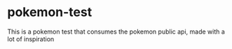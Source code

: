 # pokemon-test
This is a pokemon test that consumes the pokemon public api, made with a lot of inspiration
